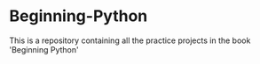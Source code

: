 # Beginning-Python
This is a repository containing all the practice projects in the book 'Beginning Python'
